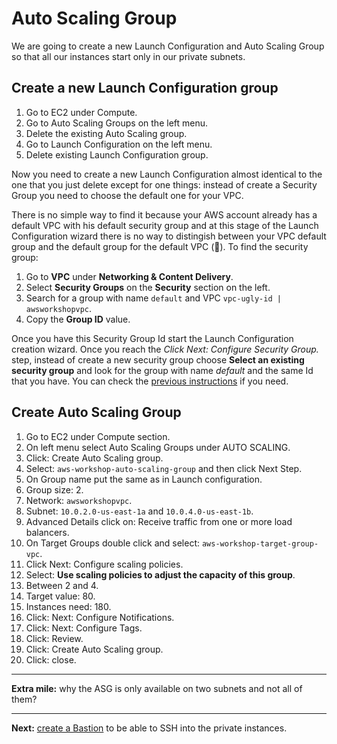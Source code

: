 # Auto Scaling Group

We are going to create a new Launch Configuration and Auto Scaling Group so that all our instances start only in our private subnets.

## Create a new Launch Configuration group
1. Go to EC2 under Compute.
2. Go to Auto Scaling Groups on the left menu.
3. Delete the existing Auto Scaling group.
4. Go to Launch Configuration on the left menu.
5. Delete existing Launch Configuration group.

Now you need to create a new Launch Configuration almost identical to the one that you just delete except for one things: instead of create a Security Group you need to choose the default one for your VPC.

There is no simple way to find it because your AWS account already has a default VPC with his default security group and at this stage of the Launch Configuration wizard there is no way to distingish between your VPC default group and the default group for the default VPC (🤔). To find the security group:

1. Go to **VPC** under **Networking & Content Delivery**.
2. Select **Security Groups** on the **Security** section on the left.
3. Search for a group with name `default` and VPC `vpc-ugly-id | awsworkshopvpc`.
4. Copy the **Group ID** value.

Once you have this Security Group Id start the Launch Configuration creation wizard. Once you reach the _Click Next: Configure Security Group._ step, instead of create a new security group choose **Select an existing security group** and look for the group with name _default_ and the same Id that you have. You can check the [previous instructions](/workshop/elb-auto-scaling-group/02-auto-scaling-group.md) if you need.

## Create Auto Scaling Group
1. Go to EC2 under Compute section.
2. On left menu select Auto Scaling Groups under AUTO SCALING.
3. Click: Create Auto Scaling group.
4. Select: `aws-workshop-auto-scaling-group` and then click Next Step.
5. On Group name put the same as in Launch configuration.
6. Group size: 2.
7. Network: `awsworkshopvpc`.
8. Subnet: `10.0.2.0-us-east-1a` and `10.0.4.0-us-east-1b`.
9. Advanced Details click on: Receive traffic from one or more load balancers.
10. On Target Groups double click and select: `aws-workshop-target-group-vpc`.
11. Click Next: Configure scaling policies.
12. Select: **Use scaling policies to adjust the capacity of this group**.
13. Between 2 and 4.
14. Target value: 80.
15. Instances need: 180.
16. Click: Next: Configure Notifications.
17. Click: Next: Configure Tags.
18. Click: Review.
19. Click: Create Auto Scaling group.
20. Click: close.

---
**Extra mile:** why the ASG is only available on two subnets and not all of them?

---
**Next:** [create a Bastion](/workshop/vpc-subnets-bastion/07-bastion.md) to be able to SSH into the private instances.
